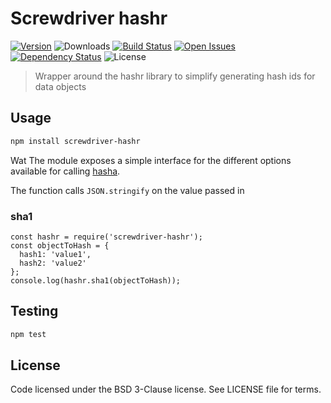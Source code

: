 # Screwdriver hashr
[![Version][npm-image]][npm-url] ![Downloads][downloads-image] [![Build Status][wercker-image]][wercker-url] [![Open Issues][issues-image]][issues-url] [![Dependency Status][daviddm-image]][daviddm-url] ![License][license-image]

> Wrapper around the hashr library to simplify generating hash ids for data objects

## Usage

```bash
npm install screwdriver-hashr
```
Wat
The module exposes a simple interface for the different options available for calling
[hasha](ghub.io/hasha).

The function calls `JSON.stringify` on the value passed in

### sha1
```
const hashr = require('screwdriver-hashr');
const objectToHash = {
  hash1: 'value1',
  hash2: 'value2'
};
console.log(hashr.sha1(objectToHash));
```


## Testing

```bash
npm test
```

## License

Code licensed under the BSD 3-Clause license. See LICENSE file for terms.

[npm-image]: https://img.shields.io/npm/v/screwdriver-hashr.svg
[npm-url]: https://npmjs.org/package/screwdriver-hashr
[downloads-image]: https://img.shields.io/npm/dt/screwdriver-hashr.svg
[license-image]: https://img.shields.io/npm/l/screwdriver-hashr.svg
[issues-image]: https://img.shields.io/github/issues/screwdriver-cd/hashr.svg
[issues-url]: https://github.com/screwdriver-cd/hashr/issues
[wercker-image]: https://app.wercker.com/status/4afb68125eed62eef36f89f7027bef7b
[wercker-url]: https://app.wercker.com/project/bykey/4afb68125eed62eef36f89f7027bef7b
[daviddm-image]: https://david-dm.org/screwdriver-cd/hashr.svg?theme=shields.io
[daviddm-url]: https://david-dm.org/screwdriver-cd/hashr

